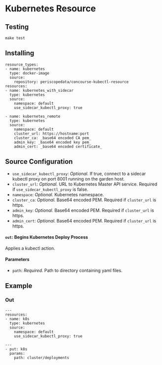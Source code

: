 # Kubernetes Resource

## Testing

`make test`

## Installing

```
resource_types:
- name: kubernetes
  type: docker-image
  source:
    repository: periscopedata/concourse-kubectl-resource
resources:
- name: kubernetes_with_sidecar
  type: kubernetes
  source:
    namespace: default
    use_sidecar_kubectl_proxy: true

- name: kubernetes_remote
  type: kubernetes
  source:
    namespace: default
    cluster_url: https://hostname:port
    cluster_ca: _base64 encoded CA pem_
    admin_key: _base64 encoded key pem_
    admin_cert: _base64 encoded certificate_
```

## Source Configuration

* `use_sidecar_kubectl_proxy`: *Optional.* If true, connect to a sidecar kubectl proxy on port 8001 running on the garden host.
* `cluster_url`: *Optional.* URL to Kubernetes Master API service. Required if `use_sidecar_kubectl_proxy` is false.
* `namespace`: *Optional.* Kubernetes namespace.
* `cluster_ca`: *Optional.* Base64 encoded PEM. Required if `cluster_url` is https.
* `admin_key`: *Optional.* Base64 encoded PEM. Required if `cluster_url` is https.
* `admin_cert`: *Optional.* Base64 encoded PEM. Required if `cluster_url` is https.



#### `out`: Begins Kubernetes Deploy Process

Applies a kubectl action.

#### Parameters
* `path`: *Required.* Path to directory containing yaml files.

## Example

### Out
```
---
resources:
- name: k8s
  type: kubernetes
  source:
    namespace: default
    use_sidecar_kubectl_proxy: true
```

```
---
- put: k8s
  params:
    path: cluster/deployments
```
